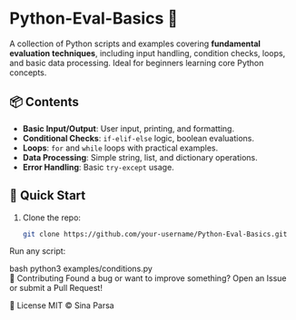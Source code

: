 # Python-Eval-Basics 🐍  

A collection of Python scripts and examples covering **fundamental evaluation techniques**, including input handling, condition checks, loops, and basic data processing. Ideal for beginners learning core Python concepts.  

## 📦 Contents  
- **Basic Input/Output**: User input, printing, and formatting.  
- **Conditional Checks**: `if-elif-else` logic, boolean evaluations.  
- **Loops**: `for` and `while` loops with practical examples.  
- **Data Processing**: Simple string, list, and dictionary operations.  
- **Error Handling**: Basic `try-except` usage.  

## 🚀 Quick Start  
1. Clone the repo:  
   ```bash  
   git clone https://github.com/your-username/Python-Eval-Basics.git  
Run any script:

bash
python3 examples/conditions.py  
🤝 Contributing
Found a bug or want to improve something? Open an Issue or submit a Pull Request!

📜 License
MIT © Sina Parsa
